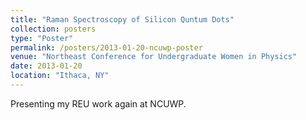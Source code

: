 ```yaml
---
title: "Raman Spectroscopy of Silicon Quntum Dots"
collection: posters
type: "Poster"
permalink: /posters/2013-01-20-ncuwp-poster
venue: "Northeast Conference for Undergraduate Women in Physics"
date: 2013-01-20
location: "Ithaca, NY"
---
```


Presenting my REU work again at NCUWP.

